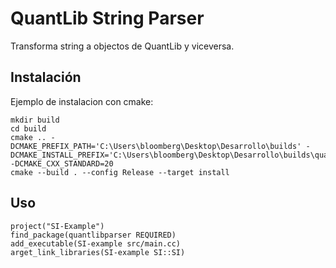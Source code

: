 # QuantLib String Parser #

Transforma string a objectos de QuantLib y viceversa.

## Instalación ##

Ejemplo de instalacion con cmake:

    mkdir build 
    cd build
    cmake .. -DCMAKE_PREFIX_PATH='C:\Users\bloomberg\Desktop\Desarrollo\builds' -DCMAKE_INSTALL_PREFIX='C:\Users\bloomberg\Desktop\Desarrollo\builds\quantlibparser' -DCMAKE_CXX_STANDARD=20
    cmake --build . --config Release --target install



## Uso ##

    project("SI-Example")
    find_package(quantlibparser REQUIRED)
    add_executable(SI-example src/main.cc)
    arget_link_libraries(SI-example SI::SI)